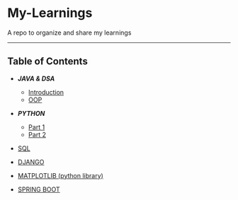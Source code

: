 # My-Learnings
A repo to organize and share my learnings

***

## Table of Contents

* ***JAVA & DSA***
  * [Introduction](Notes/java_dsa_intro.md)
  * [OOP](Notes/java_dsa_oop.md)

  
* ***PYTHON***
    * [Part 1](Notes/python_note.md)
    * [Part 2](Notes/python_note_part_2.md)
    

* [SQL](Notes/sql_note.md)
* [DJANGO](Notes/django_note.md)
* [MATPLOTLIB (python library)](Notes/matplotlib_note.md)
* [SPRING BOOT](Notes/java_springboot_1.md)